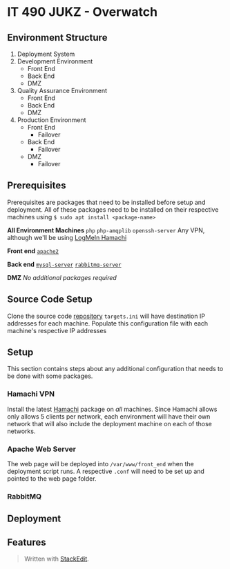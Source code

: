 
# IT 490 JUKZ - Overwatch 
## Environment Structure
1. Deployment System 
2. Development Environment
	* Front End
	* Back End
	* DMZ 
3. Quality Assurance Environment
	* Front End
	* Back End
	* DMZ 
5. Production Environment
	* Front End
		* Failover
	* Back End
		* Failover
	* DMZ 
		* Failover

## Prerequisites
Prerequisites are packages that need to be installed before setup and deployment. All of these packages need to be installed on their respective machines using ``$ sudo apt install <package-name>``

**All Environment Machines**
``php``
``php-amqplib``
``openssh-server``
Any VPN, although we'll be using [LogMeIn Hamachi](#hamachi-vpn) 

**Front end**
[``apache2``](#apache-web-server)

**Back end**
[``mysql-server``](#mysql-server)
[``rabbitmq-server``](#rabbitmq)

**DMZ**
_No additional packages required_
## Source Code Setup
Clone the source code [repository](https://github.com/urasurasuras/it490)
``targets.ini`` will have destination IP addresses for each machine.
Populate this configuration file with each machine's respective IP addresses
## Setup
This section contains steps about any additional configuration that needs to be done with some packages.
### Hamachi VPN
Install the latest [Hamachi](https://www.vpn.net/linux) package on *all* machines. Since Hamachi allows only allows 5 clients per network, each environment will have their own network that will also include the deployment machine on each of those networks. 
### Apache Web Server
The web page will be deployed into ``/var/www/front_end`` when the deployment script runs. A respective ``.conf`` will need to be set up and pointed to the web page folder.
### RabbitMQ
### 
## Deployment
## Features


> Written with [StackEdit](https://stackedit.io/).
<!--stackedit_data:
eyJoaXN0b3J5IjpbMzM4NzYzNzY0LDE2OTE0MjYxNzMsLTE3Mz
gwMDcxNzEsLTMyNjkyMzk5MywxMzc1NDgxMDgzLDM1MzkwODM4
NSwtODA4MjY2NjI4LC0yMDA4NTAwNTMwLDE1MjM0ODM4MywyMD
EyOTYyNzc0LDEzMDAyNjE3NzAsNjIyNTIwNjYwLDE4NDU4OTE4
OTIsNDMxODk5MjAsODU1OTYwMTUsOTI4Njc2OTk3LDExMTU3Mz
cwNDEsOTAxMjk0MzIxLDE0ODA3MTQzOTksLTEzNjEyNjg2MTBd
fQ==
-->
